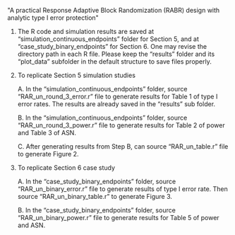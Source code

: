 "A practical Response Adaptive Block Randomization (RABR) design with analytic type I error protection"

1. The R code and simulation results are saved at “simulation_continuous_endpoints” folder for Section 5, and at “case_study_binary_endpoints” for Section 6. One may revise the directory path in each R file. Please keep the “results” folder and its “plot_data” subfolder in the default structure to save files properly.

2. To replicate Section 5 simulation studies

    A. In the “simulation_continuous_endpoints” folder, source “RAR_un_round_3_error.r” file to generate results for Table 1 of type I error rates. The results are already saved in the “results” sub folder.

    B. In the “simulation_continuous_endpoints” folder, source “RAR_un_round_3_power.r” file to generate results for Table 2 of power and Table 3 of ASN.

    C. After generating results from Step B, can source “RAR_un_table.r” file to generate Figure 2.

3. To replicate Section 6 case study

    A. In the “case_study_binary_endpoints” folder, source “RAR_un_binary_error.r” file to generate results of type I error rate. Then source “RAR_un_binary_table.r” to generate Figure 3.

    B. In the “case_study_binary_endpoints” folder, source “RAR_un_binary_power.r” file to generate results for Table 5 of power and ASN.
